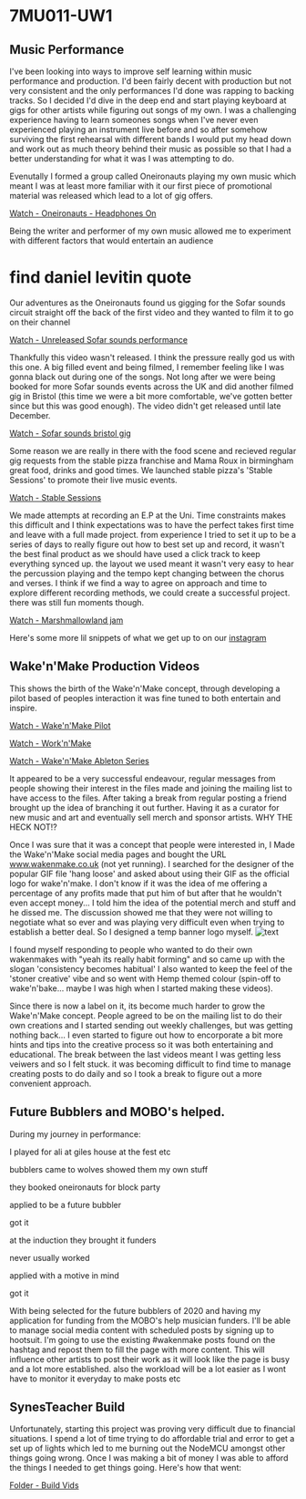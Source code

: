 # 7MU011-UW1
## Music Performance
I've been looking into ways to improve self learning within music performance and production. I'd been fairly decent with production but not very consistent and the only performances I'd done was rapping to backing tracks. So I decided I'd dive in the deep end and start playing keyboard at gigs for other artists while figuring out songs of my own. I was a challenging experience having to learn someones songs when I've never even experienced playing an instrument live before and so after somehow surviving the first rehearsal with different bands I would put my head down and work out as much theory behind their music as possible so that I had a better understanding for what it was I was attempting to do.


Evenutally I formed a group called Oneironauts playing my own music which meant I was at least more familiar with it our first piece of promotional material was released which lead to a lot of gig offers.

[Watch - Oneironauts - Headphones On](https://www.facebook.com/plugins/video.php?href=https%3A%2F%2Fwww.facebook.com%2Foneironautsmusic%2Fvideos%2F587310271696366%2F&show_text=0&width=560)

Being the writer and performer of my own music allowed me to experiment with different factors that would entertain an audience 
# find daniel levitin quote

Our adventures as the Oneironauts found us gigging for the Sofar sounds circuit straight off the back of the first video and they wanted to film it to go on their channel

[Watch - Unreleased Sofar sounds performance](https://drive.google.com/open?id=13k8W9C0LJOgFcmG1pA1q-bxY0gJZA7ad)

Thankfully this video wasn't released. I think the pressure really god us with this one. A big filled event and being filmed, I remember feeling like I was gonna black out during one of the songs. Not long after we were being booked for more Sofar sounds events across the UK and did another filmed gig in Bristol (this time we were a bit more comfortable, we've gotten better since but this was good enough). The video didn't get released until late December.

[Watch - Sofar sounds bristol gig](https://drive.google.com/open?id=13k8W9C0LJOgFcmG1pA1q-bxY0gJZA7ad)

Some reason we are really in there with the food scene and recieved regular gig requests from the stable pizza franchise and Mama Roux in birmingham great food, drinks and good times. We launched stable pizza's 'Stable Sessions' to promote their live music events. 

[Watch - Stable Sessions](https://www.youtube.com/watch?v=-AZDz9ANspo)



We made attempts at recording an E.P at the Uni. Time constraints makes this difficult and I think expectations was to have the perfect takes first time and leave with a full made project. from experience I tried to set it up to be a series of days to really figure out how to best set up and record, it wasn't the best final product as we should have used a click track to keep everything synced up. the layout we used meant it wasn't very easy to hear the percussion playing and the tempo kept changing between the chorus and verses. I think if we find a way to agree on approach and time to explore different recording methods, we could create a successful project. there was still fun moments though.

[Watch - Marshmallowland jam](https://www.instagram.com/p/BuXVmBJnpQQ/?utm_source=ig_web_copy_link) 

Here's some more lil snippets of what we get up to on our [instagram](https://www.instagram.com/oneironauts_music/?hl=en) 

## Wake'n'Make Production Videos


This shows the birth of the Wake'n'Make concept, through developing a pilot based of peoples interaction it was fine tuned to both entertain and inspire.

[Watch - Wake'n'Make Pilot](https://www.instagram.com/s/aGlnaGxpZ2h0OjE3ODYwMjk4ODI3NTcxOTg0?igshid=10clqo4b1cxue&story_media_id=2171812567297936505_4485374858)

[Watch - Work'n'Make](https://www.instagram.com/s/aGlnaGxpZ2h0OjE4MDk0MTIxODg0MDcyNjY3?igshid=udlvguzw13zi&story_media_id=2134126495399297750_4485374858) 

[Watch - Wake'n'Make Ableton Series](https://www.instagram.com/s/aGlnaGxpZ2h0OjE3ODYwMjk4ODI3NTcxOTg0?igshid=10clqo4b1cxue&story_media_id=2171812567297936505_4485374858)

It appeared to be a very successful endeavour, regular messages from people showing their interest in the files made and joining the mailing list to have access to the files. After taking a break from regular posting a friend brought up the idea of branching it out further. Having it as a curator for new music and art and eventually sell merch and sponsor artists. WHY THE HECK NOT!?

Once I was sure that it was a concept that people were interested in, I Made the Wake'n'Make social media pages and bought the URL www.wakenmake.co.uk (not yet running). I searched for the designer of the popular GIF file 'hang loose' and asked about using their GIF as the official logo for wake'n'make.
I don't know if it was the idea of me offering a percentage of any profits made that put him of but after that he wouldn't even accept money... I told him the idea of the potential merch and stuff and he dissed me. The discussion showed me that they were not willing to negotiate what so ever and was playing very difficult even when trying to establish a better deal. So I designed a temp banner logo myself.
![text](https://scontent-lhr8-1.xx.fbcdn.net/v/t1.0-9/75223843_103710244435699_7488841080524242944_n.jpg?_nc_cat=107&_nc_ohc=xvUEgEskH14AX_q5MGG&_nc_ht=scontent-lhr8-1.xx&oh=420ff746d1c9a39a91bd6e8bdd75fb81&oe=5EA59207)

I found myself responding to people who wanted to do their own wakenmakes with "yeah its really habit forming" and so came up with the slogan 'consistency becomes habitual' I also wanted to keep the feel of the 'stoner creative' vibe and so went with Hemp themed colour (spin-off to wake'n'bake... maybe I was high when I started making these videos).



Since there is now a label on it, its become much harder to grow the Wake'n'Make concept. People agreed to be on the mailing list to do their own creations and I started sending out weekly challenges, but was getting nothing back... I even started to figure out how to encorporate a bit more hints and tips into the creative process so it was both entertaining and educational. The break between the last videos meant I was getting less veiwers and so I felt stuck. it was becoming difficult to find time to manage creating posts to do daily and so I took a break to figure out a more convenient approach.

## Future Bubblers and MOBO's helped.

During my journey in performance:

 I played for ali at giles house at the fest etc
 
bubblers came to wolves showed them my own stuff

they booked oneironauts for block party

applied to be a future bubbler

got it

at the induction they brought it funders

never usually worked

applied with a motive in mind

got it

With being selected for the future bubblers of 2020 and having my application for funding from the MOBO's help musician funders. I'll be able to manage social media content with scheduled posts by signing up to hootsuit. I'm going to use the existing #wakenmake posts found on the hashtag and repost them to fill the page with more content. This will influence other artists to post their work as it will look like the page is busy and a lot more established. also the workload will be a lot easier as I wont have to monitor it everyday to make posts etc


## SynesTeacher Build


Unfortunately, starting this project was proving very difficult due to financial situations. I spend a lot of time trying to do affordable trial and error to get a set up of lights which led to me burning out the NodeMCU amongst other things going wrong. Once I was making a bit of money I was able to afford the things I needed to get things going. Here's how that went:

[Folder - Build Vids](https://drive.google.com/open?id=1iqhUnvicbheJ1rDDt8oQTr20BvJAMedQ)
